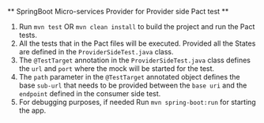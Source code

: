 ** SpringBoot Micro-services Provider for Provider side Pact test **

1. Run `mvn test` OR `mvn clean install` to build the project and run the Pact tests.
2. All the tests that in the Pact files will be executed. Provided all the States are defined in the `ProviderSideTest.java` class.
3. The `@TestTarget` annotation in the `ProviderSideTest.java` class defines the `url` and `port` where the mock will be started for the test.
4. The `path` parameter in the `@TestTarget` annotated object defines the base `sub-url` that needs to be provided between the `base uri` and the `endpoint` defined in the consumer side test.
5. For debugging purposes, if needed Run `mvn spring-boot:run` for starting the app.